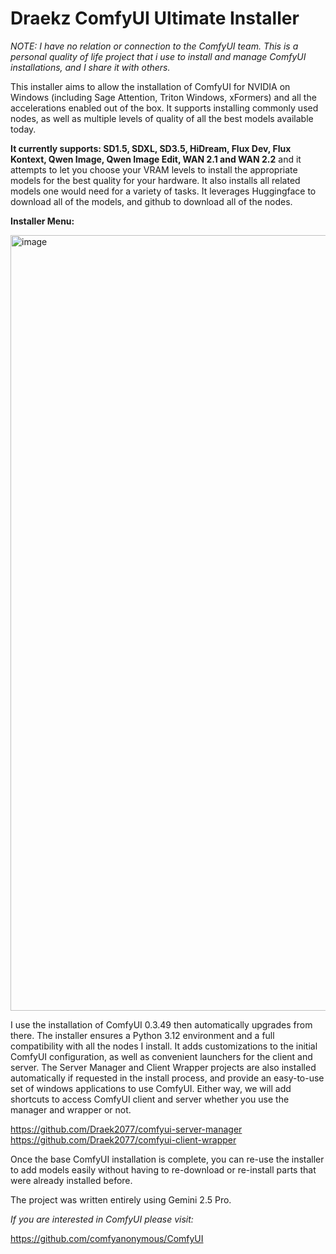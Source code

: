 # Draekz ComfyUI Ultimate Installer

_NOTE: I have no relation or connection to the ComfyUI team. This is a personal quality of life project that i use to install and manage ComfyUI installations, and I share it with others._

This installer aims to allow the installation of ComfyUI for NVIDIA on Windows (including Sage Attention, Triton Windows, xFormers) and all the accelerations enabled out of the box. It supports installing commonly used nodes, as well as multiple levels of quality of all the best models available today.

**It currently supports: SD1.5, SDXL, SD3.5, HiDream, Flux Dev, Flux Kontext, Qwen Image, Qwen Image Edit, WAN 2.1 and WAN 2.2** and it attempts to let you choose your VRAM levels to install the appropriate models for the best quality for your hardware. It also installs all related models one would need for a variety of tasks. It leverages Huggingface to download all of the models, and github to download all of the nodes.

**Installer Menu:**

<img width="2368" height="1241" alt="image" src="https://github.com/user-attachments/assets/fd55f8c3-b8ef-458c-9fbb-264baecf52d7" />

I use the installation of ComfyUI 0.3.49 then automatically upgrades from there. The installer ensures a Python 3.12 environment and a full compatibility with all the nodes I install. It adds customizations to the initial ComfyUI configuration, as well as convenient launchers for the client and server. The Server Manager and Client Wrapper projects are also installed automatically if requested in the install process, and provide an easy-to-use set of windows applications to use ComfyUI. Either way, we will add shortcuts to access ComfyUI client and server whether you use the manager and wrapper or not.

https://github.com/Draek2077/comfyui-server-manager
https://github.com/Draek2077/comfyui-client-wrapper

Once the base ComfyUI installation is complete, you can re-use the installer to add models easily without having to re-download or re-install parts that were already installed before.

The project was written entirely using Gemini 2.5 Pro.

_If you are interested in ComfyUI please visit:_

https://github.com/comfyanonymous/ComfyUI
